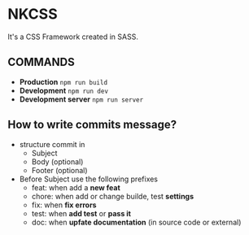 # NKCSS
It's a CSS Framework created in SASS.


## COMMANDS
- __Production__ ```npm run build```
- __Development__ ```npm run dev```
- __Development server__ ```npm run server```


## How to write commits message?
  - structure commit in
    - Subject
    - Body (optional)
    - Footer (optional)
  - Before Subject use the following prefixes
    - feat: when add a __new feat__
    - chore: when add or change builde, test __settings__
    - fix: when __fix errors__
    - test: when __add test__ or __pass it__
    - doc: when __upfate documentation__ (in source code or external)